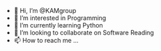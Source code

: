 - 👋 Hi, I’m @KAMgroup 
- 👀 I’m interested in Programming 
- 🌱 I’m currently learning Python
- 💞️ I’m looking to collaborate on Software Reading 
- 📫 How to reach me ...

<!---
KAMgroup/KAMgroup is a ✨ special ✨ repository because its `README.md` (this file) appears on your GitHub profile.
You can click the Preview link to take a look at your changes.
--->
